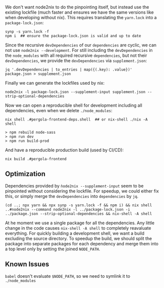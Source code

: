 We don't want node2nix to do the pinpointing itself, but instead use the existing lockfile (much faster and ensures we have the same versions like when developing without nix). This requires translating the `yarn.lock` into a `package-lock.json`:

```
synp -s yarn.lock -f
npm i  ## ensure the package-lock.json is valid and up to date
```

Since the recursive `devDependencies` of our `dependencies` are cyclic, we can not use `node2nix --development`.
For still including the `devDependencies` in the `node_modules` with all required recursive `dependencies`, but not their `devDependencies`, we provide the `devDependencies` via `supplement.json`:

```
jq '.devDependencies | to_entries | map({(.key): .value})' package.json > supplement.json
```

Finally we can generate the lockfiles used by nix:

```
node2nix -l package-lock.json --supplement-input supplement.json --strip-optional-dependencies
```

Now we can open a reproducible shell for development including all dependencies, even when we delete `./node_modules`:

```
nix shell .#pergola-frontend-deps.shell  ## or nix-shell ./nix -A shell

> npm rebuild node-sass
> npm run dev
> npm run build-prod
```

And have a reproducible production build (used by CI/CD):

```
nix build .#pergola-frontend
```

## Optimization

Dependencies provided by `ǹode2nix --supplement-input` seem to be pinpointed without considering the lockfile.
For speedup, we could either fix this, or simply merge the `devDependencies` into `dependencies` by `jq`.

```
(cd ..; npx yarn && npx synp -s yarn.lock -f && npm i) && nix shell ..#node2nix --command node2nix -l ../package-lock.json -i ../package.json --strip-optional-dependencies && nix-shell -A shell
```

At he moment we use a single package for all the dependencies. Any little change in the code causes `nix-shell -A shell` to completely reavaluate everything. For quickly building a development shell, we want a build excluding the source directory.
To speedup the build, we should split the package into separate packages for each dependency and merge them into a top level only by setting the joined `NODE_PATH`.

## Known Issues

`babel` doesn't evaluate `$NODE_PATH`, so we need to symlink it to `./node_modules`
